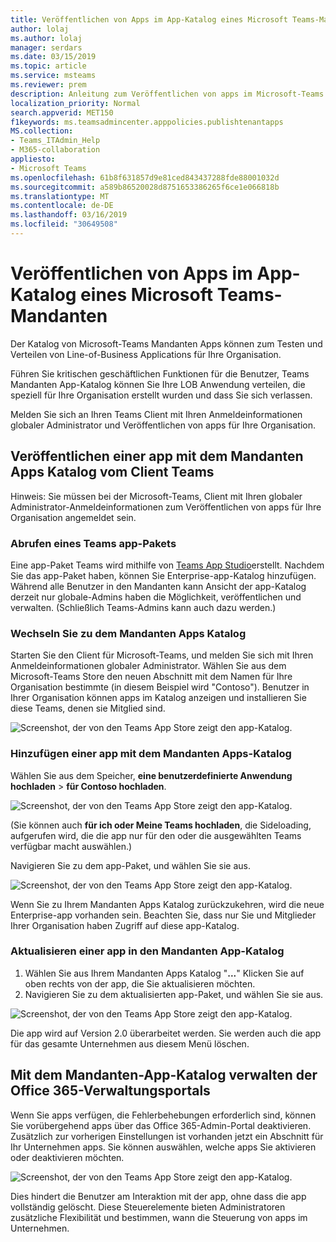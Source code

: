 ```yaml
---
title: Veröffentlichen von Apps im App-Katalog eines Microsoft Teams-Mandanten
author: lolaj
ms.author: lolaj
manager: serdars
ms.date: 03/15/2019
ms.topic: article
ms.service: msteams
ms.reviewer: prem
description: Anleitung zum Veröffentlichen von apps im Microsoft-Teams Mandanten Apps Katalog.
localization_priority: Normal
search.appverid: MET150
f1keywords: ms.teamsadmincenter.apppolicies.publishtenantapps
MS.collection:
- Teams_ITAdmin_Help
- M365-collaboration
appliesto:
- Microsoft Teams
ms.openlocfilehash: 61b8f631857d9e81ced843437288fde88001032d
ms.sourcegitcommit: a589b86520028d8751653386265f6ce1e066818b
ms.translationtype: MT
ms.contentlocale: de-DE
ms.lasthandoff: 03/16/2019
ms.locfileid: "30649508"
---
```

<a name="publish-apps-to-the-microsoft-teams-tenant-apps-catalog"></a>Veröffentlichen von Apps im App-Katalog eines Microsoft Teams-Mandanten
=======================================================

Der Katalog von Microsoft-Teams Mandanten Apps können zum Testen und Verteilen von Line-of-Business Applications für Ihre Organisation. 

Führen Sie kritischen geschäftlichen Funktionen für die Benutzer, Teams Mandanten App-Katalog können Sie Ihre LOB Anwendung verteilen, die speziell für Ihre Organisation erstellt wurden und dass Sie sich verlassen. 
 
Melden Sie sich an Ihren Teams Client mit Ihren Anmeldeinformationen globaler Administrator und Veröffentlichen von apps für Ihre Organisation. 

## <a name="publish-an-app-to-the-tenant-apps-catalog-from-the-teams-client"></a>Veröffentlichen einer app mit dem Mandanten Apps Katalog vom Client Teams

Hinweis: Sie müssen bei der Microsoft-Teams, Client mit Ihren globaler Administrator-Anmeldeinformationen zum Veröffentlichen von apps für Ihre Organisation angemeldet sein.

### <a name="get-a-teams-app-package"></a>Abrufen eines Teams app-Pakets

Eine app-Paket Teams wird mithilfe von [Teams App Studio](https://docs.microsoft.com/microsoftteams/platform/get-started/get-started-app-studio)erstellt. Nachdem Sie das app-Paket haben, können Sie Enterprise-app-Katalog hinzufügen. Während alle Benutzer in den Mandanten kann Ansicht der app-Katalog derzeit nur globale-Admins haben die Möglichkeit, veröffentlichen und verwalten. (Schließlich Teams-Admins kann auch dazu werden.)

### <a name="go-to-the-tenant-apps-catalog"></a>Wechseln Sie zu dem Mandanten Apps Katalog

Starten Sie den Client für Microsoft-Teams, und melden Sie sich mit Ihren Anmeldeinformationen globaler Administrator. Wählen Sie aus dem Microsoft-Teams Store den neuen Abschnitt mit dem Namen für Ihre Organisation bestimmte (in diesem Beispiel wird "Contoso"). Benutzer in Ihrer Organisation können apps im Katalog anzeigen und installieren Sie diese Teams, denen sie Mitglied sind. 

![Screenshot, der von den Teams App Store zeigt den app-Katalog.](media/private-app-store-teams-image01.png)

### <a name="add-an-app-to-the-tenant-apps-catalog"></a>Hinzufügen einer app mit dem Mandanten Apps-Katalog

Wählen Sie aus dem Speicher, **eine benutzerdefinierte Anwendung hochladen** > **für Contoso hochladen**.

![Screenshot, der von den Teams App Store zeigt den app-Katalog.](media/private-app-store-teams-image02.png)

(Sie können auch **für ich oder Meine Teams hochladen**, die Sideloading, aufgerufen wird, die die app nur für den oder die ausgewählten Teams verfügbar macht auswählen.) 

Navigieren Sie zu dem app-Paket, und wählen Sie sie aus.

![Screenshot, der von den Teams App Store zeigt den app-Katalog.](media/private-app-store-teams-image03.png)

Wenn Sie zu Ihrem Mandanten Apps Katalog zurückzukehren, wird die neue Enterprise-app vorhanden sein. Beachten Sie, dass nur Sie und Mitglieder Ihrer Organisation haben Zugriff auf diese app-Katalog.

### <a name="update-an-app-in-the-tenant-apps-catalog"></a>Aktualisieren einer app in den Mandanten App-Katalog

1. Wählen Sie aus Ihrem Mandanten Apps Katalog "**...**" Klicken Sie auf oben rechts von der app, die Sie aktualisieren möchten.
2. Navigieren Sie zu dem aktualisierten app-Paket, und wählen Sie sie aus.

![Screenshot, der von den Teams App Store zeigt den app-Katalog.](media/private-app-store-teams-image04.png)

Die app wird auf Version 2.0 überarbeitet werden. Sie werden auch die app für das gesamte Unternehmen aus diesem Menü löschen.

## <a name="use-the-office-365-admin-portal-to-manage-the-tenant-apps-catalog"></a>Mit dem Mandanten-App-Katalog verwalten der Office 365-Verwaltungsportals

Wenn Sie apps verfügen, die Fehlerbehebungen erforderlich sind, können Sie vorübergehend apps über das Office 365-Admin-Portal deaktivieren. Zusätzlich zur vorherigen Einstellungen ist vorhanden jetzt ein Abschnitt für Ihr Unternehmen apps. Sie können auswählen, welche apps Sie aktivieren oder deaktivieren möchten.

![Screenshot, der von den Teams App Store zeigt den app-Katalog.](media/private-app-store-teams-image05.png)

Dies hindert die Benutzer am Interaktion mit der app, ohne dass die app vollständig gelöscht. Diese Steuerelemente bieten Administratoren zusätzliche Flexibilität und bestimmen, wann die Steuerung von apps im Unternehmen. 


